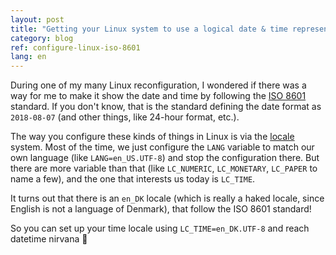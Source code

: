 ```yaml
---
layout: post
title: "Getting your Linux system to use a logical date & time representation (ISO 8601)"
category: blog
ref: configure-linux-iso-8601
lang: en
---
```


During one of my many Linux reconfiguration, I wondered if there was a way for
me to make it show the date and time by following the [ISO 8601][iso] standard.
If you don't know, that is the standard defining the date format as
`2018-08-07` (and other things, like 24-hour format, etc.).

The way you configure these kinds of things in Linux is via the
[locale][locale] system. Most of the time, we just configure the `LANG`
variable to match our own language (like `LANG=en_US.UTF-8`) and stop the
configuration there. But there are more variable than that (like `LC_NUMERIC`,
`LC_MONETARY`, `LC_PAPER` to name a few), and the one that interests us today
is `LC_TIME`.

It turns out that there is an `en_DK` locale (which is really a haked locale,
since English is not a language of Denmark), that follow the ISO 8601 standard!

So you can set up your time locale using  `LC_TIME=en_DK.UTF-8` and reach
datetime nirvana 🙏

[iso]: https://en.wikipedia.org/wiki/ISO_8601
[locale]: https://en.wikipedia.org/wiki/Locale_(computer_software)
